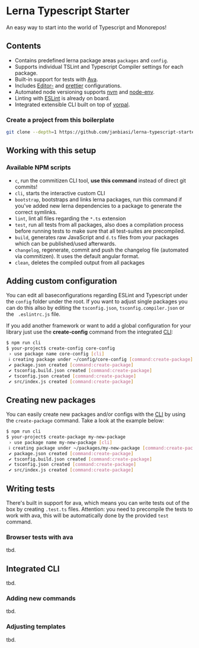 # Lerna Typescript Starter
An easy way to start into the world of Typescript and Monorepos!

## Contents
* Contains predefined lerna package areas `packages` and `config`.
* Supports individual TSLint and Typescript Compiler settings for each package.
* Built-in support for tests with [Ava](https://github.com/avajs/ava).
* Includes [Editor-](http://editorconfig.org) and [prettier](https://github.com/prettier/prettier/issues/13) configurations.
* Automated node versioning supports [nvm](https://github.com/creationix/nvm) and [node-env](https://github.com/ekalinin/nodeenv).
* Linting with [ESLint](https://eslint.org/) is already on board.
* Integrated extensible CLI built on top of [vorpal](http://vorpal.js.org/).

### Create a project from this boilerplate
```sh
git clone --depth=1 https://github.com/janbiasi/lerna-typescript-starter.git my-project
```

## Working with this setup

### Available NPM scripts
* `c`, run the commitizen CLI tool, **use this command** instead of direct git commits!
* `cli`, starts the interactive custom CLI
* `bootstrap`, bootstraps and links lerna packages, run this command if you've added new lerna dependencies to a package to generate the correct symlinks.
* `lint`, lint all files regarding the `*.ts` extension
* `test`, run all tests from all packages, also does a compilation process before running tests to make sure that all test-suites are precompiled.
* `build`, generates raw JavaScript and `d.ts` files from your packages which can be published/used afterwards.
* `changelog`, regenerate, commit and push the changelog file (automated via commitizen). It uses the default angular format.
* `clean`, deletes the compiled output from all packages

## Adding custom configuration
You can edit all baseconfigurations regarding ESLint and Typescript under the `config` folder under the root. If you want to adjust single packages you can do this allso by editing the `tsconfig.json`, `tsconfig.compiler.json` or the ` .eslintrc.js` file.

If you add another framework or want to add a global configuration for your library just use the **create-config** command from the integrated [CLI](#integrated-cli):

```bash
$ npm run cli
$ your-project$ create-config core-config
 › use package name core-config [cli]
 ℹ creating package under ~/config/core-config [command:create-package]
 ✔ package.json created [command:create-package]
 ✔ tsconfig.build.json created [command:create-package]
 ✔ tsconfig.json created [command:create-package]
 ✔ src/index.js created [command:create-package]
```

## Creating new packages

You can easily create new packages and/or configs with the [CLI](#integrated-cli) by using the `create-package` command. Take a look at the example below:

```bash
$ npm run cli
$ your-project$ create-package my-new-package
 › use package name my-new-package [cli]
 ℹ creating package under ~/packages/my-new-package [command:create-package]
 ✔ package.json created [command:create-package]
 ✔ tsconfig.build.json created [command:create-package]
 ✔ tsconfig.json created [command:create-package]
 ✔ src/index.js created [command:create-package]
```

## Writing tests

There's built in support for ava, which means you can write tests out of the box by creating `.test.ts` files. Attention: you need to precompile the tests to work with ava, this will be automatically done by the provided `test` command.

### Browser tests with ava
tbd.

## Integrated CLI
tbd.

### Adding new commands
tbd.

### Adjusting templates
tbd.
